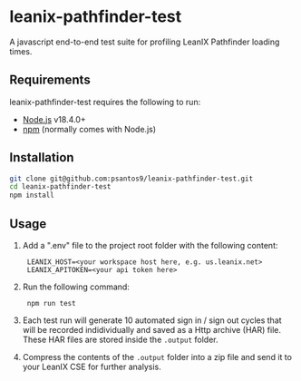 leanix-pathfinder-test
========================

A javascript end-to-end test suite for profiling LeanIX Pathfinder loading times.

Requirements
------------

leanix-pathfinder-test requires the following to run:

  * [Node.js][node] v18.4.0+
  * [npm][npm] (normally comes with Node.js)

## Installation

```bash
git clone git@github.com:psantos9/leanix-pathfinder-test.git
cd leanix-pathfinder-test
npm install
```

## Usage
1. Add a ".env" file to the project root folder with the following content:

        LEANIX_HOST=<your workspace host here, e.g. us.leanix.net>
        LEANIX_APITOKEN=<your api token here>

2. Run the following command:

        npm run test


3. Each test run will generate 10 automated sign in / sign out cycles that will be recorded indidividually and saved as a Http archive (HAR) file. These HAR files are stored inside the ```.output``` folder.

4. Compress the contents of the ```.output``` folder into a zip file and send it to your LeanIX CSE for further analysis.

[node]: https://nodejs.org/
[npm]: https://www.npmjs.com/